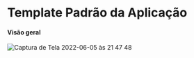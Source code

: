 # Template Padrão da Aplicação

#### Visão geral
![Captura de Tela 2022-06-05 às 21 47 48](https://user-images.githubusercontent.com/82919386/172077878-c2b6b011-9611-45b7-adf0-5024919bbb38.png)
